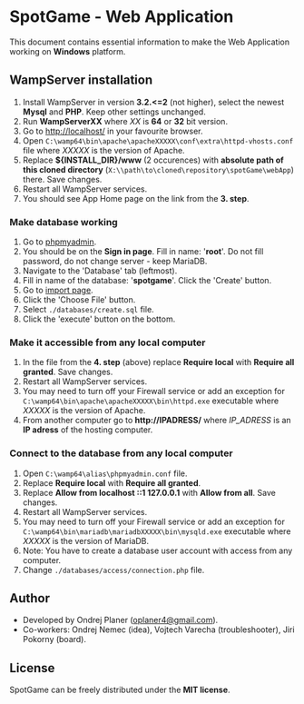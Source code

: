 # SpotGame - Web Application

This document contains essential information to make the Web Application working on **Windows** platform.

## WampServer installation

1) Install WampServer in version **3.2.<=2** (not higher), select the newest **Mysql** and **PHP**. Keep other settings unchanged.
2) Run **WampServerXX** where *XX* is **64** or **32** bit version.
3) Go to [http://localhost/](http://localhost/) in your favourite browser.
4) Open `C:\wamp64\bin\apache\apacheXXXXX\conf\extra\httpd-vhosts.conf` file where *XXXXX* is the version of Apache.
5) Replace **${INSTALL_DIR}/www** (2 occurences) with **absolute path of this cloned directory** (`X:\\path\to\cloned\repository\spotGame\webApp`) there. Save changes.
6) Restart all WampServer services.
7) You should see App Home page on the link from the **3. step**.

### Make database working

1) Go to [phpmyadmin](http://localhost/phpmyadmin).
2) You should be on the **Sign in page**. Fill in name: '**root**'. Do not fill password, do not change server - keep MariaDB.
3) Navigate to the 'Database' tab (leftmost).
4) Fill in name of the database: '**spotgame**'. Click the 'Create' button.
5) Go to [import page](http://localhost/phpmyadmin/db_import.php?db=spotgame).
6) Click the 'Choose File' button.
7) Select `./databases/create.sql` file.
8) Click the 'execute' button on the bottom.
 
### Make it accessible from any local computer

1) In the file from the **4. step** (above) replace **Require local** with **Require all granted**. Save changes.
2) Restart all WampServer services.
3) You may need to turn off your Firewall service or add an exception for `C:\wamp64\bin\apache\apacheXXXXX\bin\httpd.exe` executable where *XXXXX* is the version of Apache.
4) From another computer go to **http://IPADRESS/** where *IP_ADRESS* is an **IP adress** of the hosting computer.

### Connect to the database from any local computer

1) Open `C:\wamp64\alias\phpmyadmin.conf` file.
2) Replace **Require local** with **Require all granted**.
3) Replace **Allow from localhost ::1 127.0.0.1** with **Allow from all**. Save changes.
4) Restart all WampServer services.
5) You may need to turn off your Firewall service or add an exception for `C:\wamp64\bin\mariadb\mariadbXXXXX\bin\mysqld.exe` executable where *XXXXX* is the version of MariaDB.
6) Note: You have to create a database user account with access from any computer.
7) Change `./databases/access/connection.php` file.

## Author

* Developed by Ondrej Planer ([oplaner4@gmail.com](mailto:oplaner4@gmail.com)).
* Co-workers: Ondrej Nemec (idea), Vojtech Varecha (troubleshooter), Jiri Pokorny (board).

## License

SpotGame can be freely distributed under the **MIT license**.
